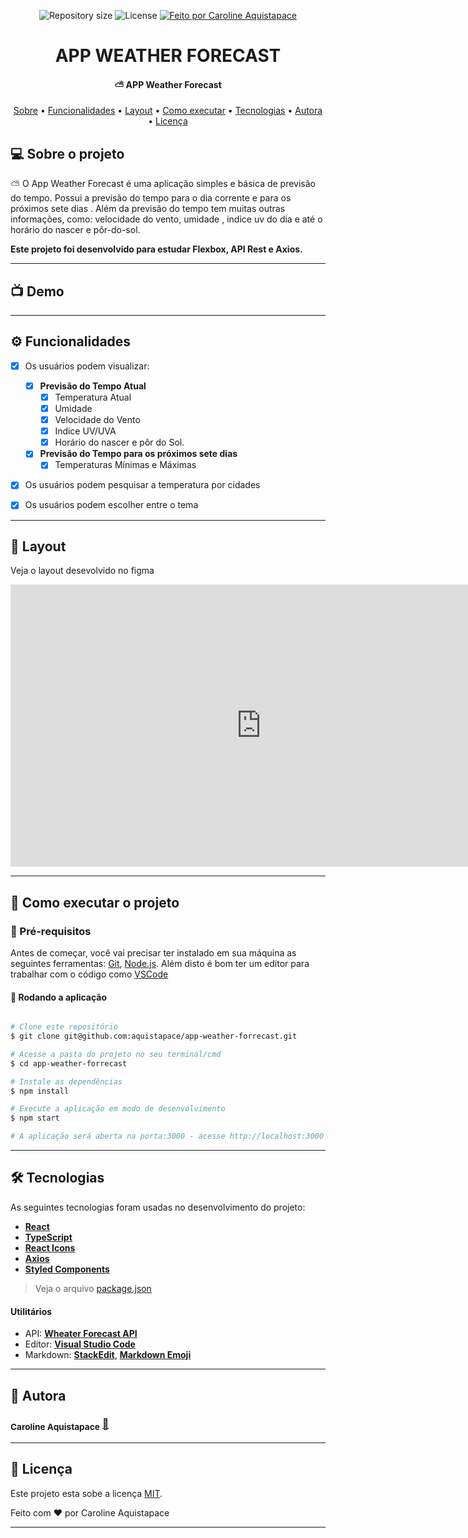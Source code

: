 


<p align="center">

  <img alt="Repository size" src="https://img.shields.io/github/repo-size/aquistapace/app-weather-forecast">
    
   <img alt="License" src="https://img.shields.io/badge/license-MIT-brightgreen">
  

  <a href="https://github.com/aquistapace">
    <img alt="Feito por Caroline Aquistapace" src="https://img.shields.io/badge/feito%20por-Caroline-Aquistapace%237519C1">
  </a>
  
  
 
</p>
<h1 align="center">
   APP WEATHER FORECAST
</h1>

<h4 align="center"> 
	 ⛅ APP Weather Forecast
</h4>

<p align="center">
 <a href="#-sobre-o-projeto">Sobre</a> •
 <a href="#-funcionalidades">Funcionalidades</a> •
 <a href="#-layout">Layout</a> • 
 <a href="#-como-executar-o-projeto">Como executar</a> • 
 <a href="#-tecnologias">Tecnologias</a> • 
 <a href="#-autora">Autora</a> • 
 <a href="#user-content--licença">Licença</a>
</p>


## 💻 Sobre o projeto

⛅ O App Weather Forecast é uma aplicação simples e básica de previsão do tempo. 
Possui a previsão do tempo para o dia corrente e para os próximos sete dias . 
Além da previsão do tempo tem muitas outras informações, como: velocidade do vento, umidade , indice uv do dia e até o horário do nascer e pôr-do-sol.

**Este projeto foi desenvolvido para estudar Flexbox, API Rest e Axios.**


---

## 📺 Demo

---
## ⚙️ Funcionalidades

- [x] Os usuários podem visualizar:
  - [x] **Previsão do Tempo Atual**
	  - [x] Temperatura Atual
	  - [x] Umidade
	  - [x] Velocidade do Vento
	  - [x] Indice UV/UVA
	  - [x] Horário do nascer e pôr do Sol.
  - [x] **Previsão do Tempo para os próximos sete dias**
	  - [x] Temperaturas Mínimas e Máximas
  
- [x] Os usuários podem pesquisar a temperatura por cidades
- [x] Os usuários podem escolher entre o tema


---

## 🎨 Layout

Veja o layout desevolvido no figma 
<p align="center">

<iframe style="border: 1px solid rgba(0, 0, 0, 0.1);" width="800" height="450" src="https://www.figma.com/embed?embed_host=share&url=https%3A%2F%2Fwww.figma.com%2Ffile%2F8PN7OjDRVnWxjhHS3MqiIF%2FWEATHER_FORECAST_DESIGN" allowfullscreen></iframe>
</p>

---
## 🚀 Como executar o projeto

###  🎏 Pré-requisitos

Antes de começar, você vai precisar ter instalado em sua máquina as seguintes ferramentas:
[Git](https://git-scm.com), [Node.js](https://nodejs.org/en/). 
Além disto é bom ter um editor para trabalhar com o código como [VSCode](https://code.visualstudio.com/)



#### 🧭 Rodando a aplicação 

```bash

# Clone este repositório
$ git clone git@github.com:aquistapace/app-weather-forrecast.git

# Acesse a pasta do projeto no seu terminal/cmd
$ cd app-weather-forrecast

# Instale as dependências
$ npm install

# Execute a aplicação em modo de desenvolvimento
$ npm start

# A aplicação será aberta na porta:3000 - acesse http://localhost:3000

```
---

## 🛠 Tecnologias
As seguintes tecnologias foram usadas no desenvolvimento do projeto:
- **[React](https://reactjs.org/)**  
- **[TypeScript](https://www.typescriptlang.org/)**
-   **[React Icons](https://react-icons.github.io/react-icons/)**
-   **[Axios](https://github.com/axios/axios)**
 -   **[Styled Components](https://styled-components.com/)**


> Veja o arquivo  [package.json](https://github.com/aquistapace/dragon-system/blob/main/package.json)



#### **Utilitários**


-   API:  **[Wheater Forecast API](https://openweathermap.org/api/one-call-api)** 
-   Editor:  **[Visual Studio Code](https://code.visualstudio.com/)** 
-   Markdown:  **[StackEdit](https://stackedit.io/)**,  **[Markdown Emoji](https://gist.github.com/rxaviers/7360908)**


---
## 🦸 Autora

 ### <sub><b>Caroline Aquistapace</b></sub></a> <a href="https://github.com/aquistapace" title="Git Hub">🌸</a>
---

## 📝 Licença

Este projeto esta sobe a licença [MIT](./LICENSE).

Feito com ❤️ por Caroline Aquistapace

---



